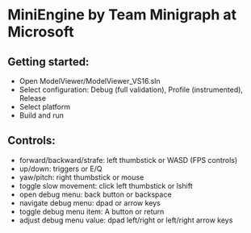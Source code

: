 # MiniEngine by Team Minigraph at Microsoft

## Getting started:
* Open ModelViewer/ModelViewer_VS16.sln
* Select configuration: Debug (full validation), Profile (instrumented), Release
* Select platform
* Build and run

## Controls:
* forward/backward/strafe: left thumbstick or WASD (FPS controls)
* up/down: triggers or E/Q
* yaw/pitch: right thumbstick or mouse
* toggle slow movement: click left thumbstick or lshift
* open debug menu: back button or backspace
* navigate debug menu: dpad or arrow keys
* toggle debug menu item: A button or return
* adjust debug menu value: dpad left/right or left/right arrow keys
